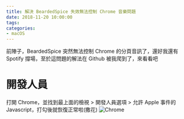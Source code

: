 ```yaml
---
title: 解決 BeardedSpice 失效無法控制 Chrome 音樂問題
date: 2018-11-20 10:00:00
tags:
categories:
- macOS
---
```

前陣子，BeardedSpice 突然無法控制 Chrome 的分頁音訊了，還好我還有 Spotify 撐場，至於這問題的解法在 Github 被我爬到了，來看看吧

<!--more-->

# 開發人員
打開 Chrome，並找到最上面的檢視 > 開發人員選項 > 允許 Apple 事件的 Javascript，打勾後就恢復正常啦(撒花)
![Chrome](https://okf1nq.bn.files.1drv.com/y4msqNVu15HwD2Kn0DYdnN-0lI9lWBom5vEG_xJvrVcu3jzZZO5LwJl88JfDHdZ6NtBmfYCN19LFYRqNuJE7TJr0Gx1yzvb2uRkUp_ifJ51AAklLhPIAwg_fsAE2FdAdpYyAIWTJiDzcZToHAWmoEi9XLk9XdcsMfNaeqEytQhfElhlkecAkwLHREu__qQfzfNhq9VRLiMVqA2GfGkZzMizEg)
